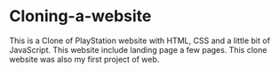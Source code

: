 # Cloning-a-website
This is a Clone of PlayStation website with HTML, CSS and a little bit of JavaScript. This website include landing page a few pages. This clone website was also my first project of web.
